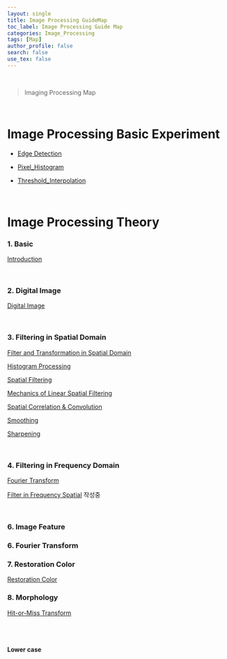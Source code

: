```yaml
---
layout: single
title: Image Processing GuideMap
toc_label: Image Processing Guide Map
categories: Image_Processing
tags: [Map]
author_profile: false
search: false
use_tex: false
---
```


<br>

> Imaging Processing Map

<br>

# Image Processing Basic Experiment

- [Edge Detection]({{site.url}}/image-processing/edge-detection)

- [Pixel_Histogram]({{site.url}}/image-processing/pixel-histogram)

- [Threshold_Interpolation]({{site.url}}/image-processing/threshold-interpolation)

<br>

# Image Processing Theory

### 1. Basic
[Introduction]({{site.url}}/image-processing/image-processing-basic)

<br>

### 2. Digital Image
[Digital Image]({{site.url}}/image-processing/digital-image)

<br>

### 3. Filtering in Spatial Domain

[Filter and Transformation in Spatial Domain]({{site.url}}/image-processing/filter-n-transformation)

[Histogram Processing]({{site.url}}/image-processing/histogram)

[Spatial Filtering]({{site.url}}/image-processing/spatial-filtering)

[Mechanics of Linear Spatial Filtering]({{site.url}}/image-processing/filtering-mechanics)

[Spatial Correlation & Convolution]({{site.url}}/image-processing/filtering-correlation-convolution)

[Smoothing]({{site.url}}/image-processing/filtering-smoooooothing)

[Sharpening]({{site.url}}/image-processing/filtering-sharpening)


<br>

### 4. Filtering in Frequency Domain

[Fourier Transform]({{site.url}}/image-processing/fourier-transform)

[Filter in Frequency Spatial]({{site.url}}/image-processing/friquency-filter)
작성중




<br>

### 6. Image Feature


### 6. Fourier Transform



### 7. Restoration Color
[Restoration Color]({{site.url}}/image-processing/restoration-color)


### 8. Morphology
[Hit-or-Miss Transform]({{site.url}}/image-processing/hit-or-miss-transform)

<br>
<br>

#### Lower case





